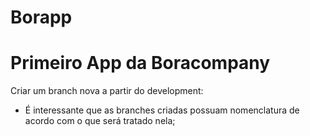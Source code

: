 # Borapp
Primeiro App da Boracompany
===========================

Criar um branch nova a partir do development:
- É interessante que as branches criadas possuam nomenclatura de acordo com o que será tratado nela;
